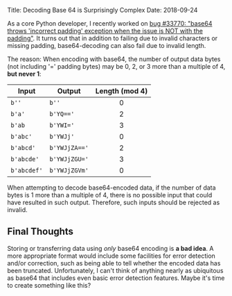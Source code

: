 Title: Decoding Base 64 is Surprisingly Complex
Date: 2018-09-24

As a core Python developer, I recently worked on [bug #33770: "base64 throws 'incorrect padding' exception when the issue is NOT with the padding"](https://bugs.python.org/issue33770). It turns out that in addition to failing due to invalid characters or missing padding, base64-decoding can also fail due to invalid length.

The reason: When encoding with base64, the number of output data bytes (not including '=' padding bytes) may be 0, 2, or 3 more than a multiple of 4, **but never 1**:

Input       | Output        | Length (mod 4)
----------- | ------------- |:-------------:
`b''`       | `b''`         |       0
`b'a'`      | `b'YQ=='`     |       2
`b'ab`      | `b'YWI='`     |       3
`b'abc'`    | `b'YWJj'`     |       0
`b'abcd'`   | `b'YWJjZA=='` |       2
`b'abcde'`  | `b'YWJjZGU='` |       3
`b'abcdef'` | `b'YWJjZGVm'` |       0

When attempting to decode base64-encoded data, if the number of data bytes is 1 more than a multiple of 4, there is no possible input that could have resulted in such output. Therefore, such inputs should be rejected as invalid.

## Final Thoughts

Storing or transferring data using *only* base64 encoding is **a bad idea**. A more appropriate format would include some facilities for error detection and/or correction, such as being able to tell whether the encoded data has been truncated. Unfortunately, I can't think of anything nearly as ubiquitous as base64 that includes even basic error detection features. Maybe it's time to create something like this?
